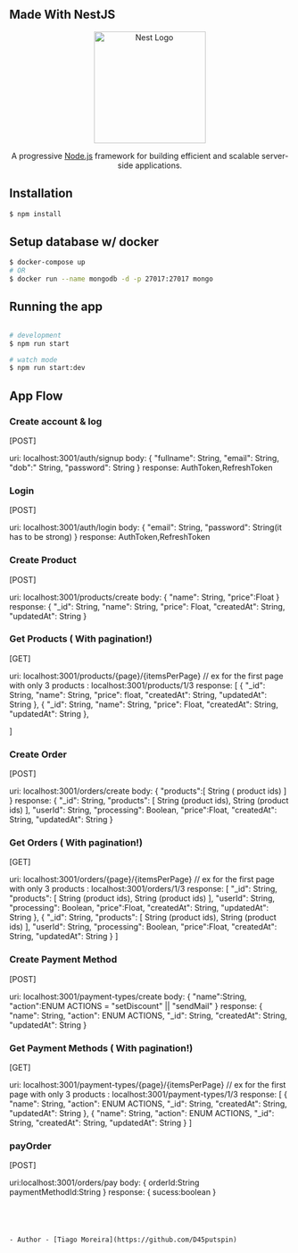 ## Made With NestJS
<p align="center">
  <a href="http://nestjs.com/" target="blank"><img src="https://nestjs.com/img/logo-small.svg" width="200" alt="Nest Logo" /></a>
</p>

  <p align="center">A progressive <a href="http://nodejs.org" target="_blank">Node.js</a> framework for building efficient and scalable server-side applications.</p>

## Installation

```bash
$ npm install
```

## Setup database w/ docker
```bash
$ docker-compose up
# OR
$ docker run --name mongodb -d -p 27017:27017 mongo
```
## Running the app

```bash

# development
$ npm run start

# watch mode
$ npm run start:dev

```

## App Flow


### Create account & log
[POST]

uri: localhost:3001/auth/signup
body: 
{
    "fullname": String,
    "email": String,
    "dob":" String,
    "password": String
}
response: AuthToken,RefreshToken

### Login
[POST]

uri: localhost:3001/auth/login
body:
{
"email": String,
"password": String(it has to be strong)
}
response: AuthToken,RefreshToken

### Create Product 
[POST]

uri: localhost:3001/products/create
body:
{
    "name": String,
    "price":Float
}
response:
{
    "_id":  String,
    "name":  String,
    "price": Float,
    "createdAt":  String,
    "updatedAt":  String
}

### Get Products ( With pagination!)
[GET]

uri: localhost:3001/products/{page}/{itemsPerPage} // ex for the first page with only 3 products : localhost:3001/products/1/3 
response:
[
    {
        "_id": String,
        "name":  String,
        "price": float,
        "createdAt":  String,
        "updatedAt":  String
    },
    {
        "_id":  String,
        "name":  String,
        "price": Float,
        "createdAt":  String,
        "updatedAt":  String
    },
   
]

### Create Order
[POST]

uri: localhost:3001/orders/create
body:
{
 "products":[ String ( product ids) ]
}
response:
{
    "_id": String,
    "products": [
      String (product ids),
      String (product ids)
    ],
    "userId": String,
    "processing": Boolean,
    "price":Float,
    "createdAt": String,
    "updatedAt": String
}
### Get  Orders ( With pagination!)
[GET]

uri: localhost:3001/orders/{page}/{itemsPerPage} // ex for the first page with only 3 products : localhost:3001/orders/1/3 
response:
[
     "_id": String,
    "products": [
      String (product ids),
      String (product ids)
    ],
    "userId": String,
    "processing": Boolean,
    "price":Float,
    "createdAt": String,
    "updatedAt": String
    },
    {
      "_id": String,
    "products": [
      String (product ids),
      String (product ids)
    ],
    "userId": String,
    "processing": Boolean,
    "price":Float,
    "createdAt": String,
    "updatedAt": String
    }
]

### Create Payment Method
[POST]

uri: localhost:3001/payment-types/create
body:
{
    "name":String,
    "action":ENUM ACTIONS = "setDiscount" || "sendMail"
}
response:
{
    "name": String,
    "action": ENUM ACTIONS,
    "_id": String,
    "createdAt": String,
    "updatedAt": String
}

### Get Payment Methods ( With pagination!)
[GET]

uri: localhost:3001/payment-types/{page}/{itemsPerPage} // ex for the first page with only 3 products : localhost:3001/payment-types/1/3 
response:
[
   { "name": String,
    "action": ENUM ACTIONS,
    "_id": String,
    "createdAt": String,
    "updatedAt": String
    },
    {
     "name": String,
    "action": ENUM ACTIONS,
    "_id": String,
    "createdAt": String,
    "updatedAt": String
    }
]
### payOrder
[POST]

uri:localhost:3001/orders/pay
body:
{
 orderId:String
 paymentMethodId:String
}
response:
{
 sucess:boolean
}

```

 


- Author - [Tiago Moreira](https://github.com/D45putspin)



